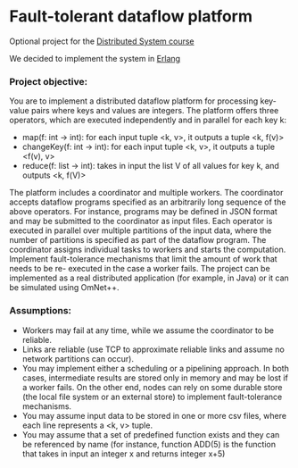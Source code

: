 # Fault-tolerant dataflow platform

Optional project for the [Distributed System course][1]

We decided to implement the system in [Erlang](https://www.erlang.org/)

### Project objective:

You are to implement a distributed dataflow platform for processing key-value pairs where keys and values are integers.
The platform offers three operators, which are executed independently and in parallel for each key k:
- map(f: int → int): for each input tuple <k, v>, it outputs a tuple <k, f(v)>
- changeKey(f: int → int): for each input tuple <k, v>, it outputs a tuple <f(v), v>
- reduce(f: list<int> → int): takes in input the list V of all values for key k, and outputs <k, f(V)>

The platform includes a coordinator and multiple workers.
The coordinator accepts dataflow programs specified as an arbitrarily long sequence of the above operators. For instance, programs may be defined in JSON format and may be submitted to the coordinator as input files. Each operator is executed in parallel over multiple partitions of the input data, where the number of partitions is specified as part of the dataflow program. The coordinator assigns individual tasks to workers and starts the computation. Implement fault-tolerance mechanisms that limit the amount of work that needs to be re- executed in the case a worker fails. The project can be implemented as a real distributed application (for example, in Java) or it can be simulated using OmNet++.
### Assumptions:
- Workers may fail at any time, while we assume the coordinator to be reliable.
- Links are reliable (use TCP to approximate reliable links and assume no network
partitions can occur).
- You may implement either a scheduling or a pipelining approach. In both cases, intermediate results are stored only in memory and may be lost if a worker fails. On the other end, nodes can rely on some durable store (the local file system or an external store) to implement fault-tolerance mechanisms.
- You may assume input data to be stored in one or more csv files, where each line represents a <k, v> tuple.
- You may assume that a set of predefined function exists and they can be referenced by name (for instance, function ADD(5) is the function that takes in input an integer x and returns integer x+5)

[1]: https://www11.ceda.polimi.it/schedaincarico/schedaincarico/controller/scheda_pubblica/SchedaPublic.do?&evn_default=evento&c_classe=744092&polij_device_category=DESKTOP&__pj0=0&__pj1=8e05c9bc851ffdc3fdcd7ab405195296
